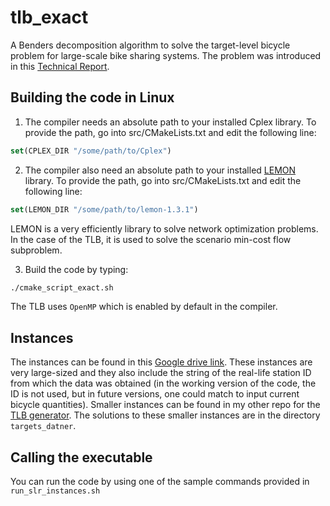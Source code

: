 # tlb_exact

A Benders decomposition algorithm to solve the target-level bicycle problem for large-scale bike sharing systems. The problem was introduced in this [Technical Report](https://www.cirrelt.ca/documentstravail/cirrelt-2025-02.pdf).

## Building the code in Linux

1. The compiler needs an absolute path to your installed Cplex library. To provide the path, go into src/CMakeLists.txt and edit the following line:

```cmake
set(CPLEX_DIR "/some/path/to/Cplex")
```

2. The compiler also need an absolute path to your installed [LEMON](https://lemon.cs.elte.hu/trac/lemon) library. To provide the path, go into src/CMakeLists.txt and edit the following line:

```cmake
set(LEMON_DIR "/some/path/to/lemon-1.3.1")
```
LEMON is a very efficiently library to solve network optimization problems. In the case of the TLB, it is used to solve the scenario min-cost flow subproblem.

3. Build the code by typing:

```bash
./cmake_script_exact.sh
```

The TLB uses `OpenMP` which is enabled by default in the compiler.

## Instances

The instances can be found in this [Google drive link](https://drive.google.com/file/d/1Q-0E389K-WTVqK05zVU2rITzFuYCQLoM/view?usp=sharing). These instances are very large-sized and they also include the string of the real-life station ID from which the data was obtained (in the working version of the code, the ID is not used, but in future versions, one could match to input current bicycle quantities). Smaller instances can be found in my other repo for the [TLB generator](https://github.com/lucasparada20/tlb_generator). The solutions to these smaller instances are in the directory `targets_datner`.

## Calling the executable

You can run the code by using one of the sample commands provided in `run_slr_instances.sh`

